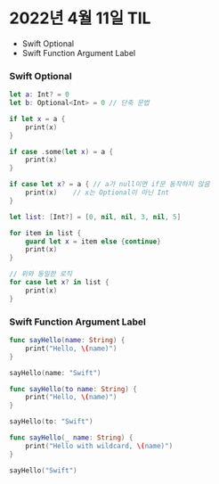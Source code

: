 # 2022년 4월 11일 TIL

- Swift Optional
- Swift Function Argument Label

### Swift Optional

```swift
let a: Int? = 0
let b: Optional<Int> = 0 // 단축 문법

if let x = a {
    print(x)
}

if case .some(let x) = a {
    print(x)
}

if case let x? = a { // a가 null이면 if문 동작하지 않음
    print(x)    // x는 Optional이 아닌 Int
}

let list: [Int?] = [0, nil, nil, 3, nil, 5]

for item in list {
    guard let x = item else {continue}
    print(x)
}

// 위와 동일한 로직
for case let x? in list {
    print(x)
}
```

### Swift Function Argument Label

```swift
func sayHello(name: String) {
    print("Hello, \(name)")
}

sayHello(name: "Swift")

func sayHello(to name: String) {
    print("Hello, \(name)")
}

sayHello(to: "Swift")

func sayHello(_ name: String) {
    print("Hello with wildcard, \(name)")
}

sayHello("Swift")
```

